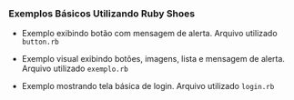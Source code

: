 ### Exemplos Básicos Utilizando Ruby Shoes

- Exemplo exibindo botão com mensagem de alerta.
Arquivo utilizado ```button.rb```


- Exemplo visual exibindo botões, imagens, lista e mensagem de alerta.
Arquivo utilizado ```exemplo.rb```

- Exemplo mostrando tela básica de login.
Arquivo utilizado ```login.rb```